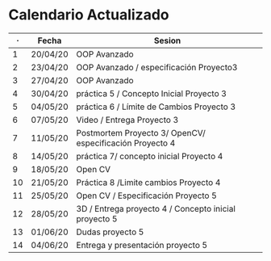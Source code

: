 # Calendario Actualizado 

| ·  | Fecha    | Sesion                                                   |
|----|----------|----------------------------------------------------------|
| 1  | 20/04/20 | OOP Avanzado                                             |
| 2  | 23/04/20 | OOP Avanzado / especificación Proyecto3                  |
| 3  | 27/04/20 | OOP Avanzado                                             |
| 4  | 30/04/20 | práctica 5 / Concepto Inicial Proyecto 3                 |
| 5  | 04/05/20 | práctica 6 / Límite de Cambios Proyecto 3                |
| 6  | 07/05/20 | Video / Entrega Proyecto 3                               |
| 7  | 11/05/20 | Postmortem Proyecto 3/ OpenCV/ especificación Proyecto 4 |
| 8  | 14/05/20 | práctica 7/ concepto inicial Proyecto 4                  |
| 9  | 18/05/20 | Open CV                                                  |
| 10 | 21/05/20 | Práctica 8 /Limite cambios Proyecto 4                    |
| 11 | 25/05/20 | Open CV / Especificación Proyecto 5                      |
| 12 | 28/05/20 | 3D / Entrega proyecto 4 / Concepto inicial proyecto 5    |
| 13 | 01/06/20 | Dudas proyecto 5                                         |
| 14 | 04/06/20 | Entrega y presentación proyecto 5                        |
